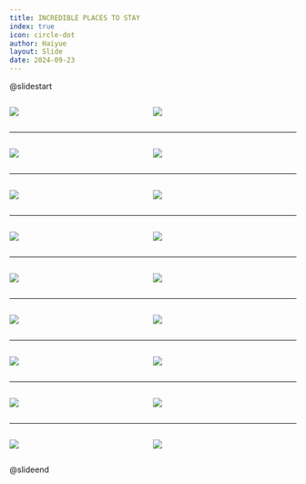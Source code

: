 ```yaml
---
title: INCREDIBLE PLACES TO STAY
index: true
icon: circle-dot
author: Haiyue
layout: Slide
date: 2024-09-23
---
```

 
@slidestart

<div style="display:flex">
<div style="flex:1">

![](/reading/english/Level-P/INCREDIBLE%20PLACES%20TO%20STAY/001.webp)
</div>
<div style="flex:1">

![](/reading/english/Level-P/INCREDIBLE%20PLACES%20TO%20STAY/002.webp)
</div>
</div>

---

<div style="display:flex">
<div style="flex:1">

![](/reading/english/Level-P/INCREDIBLE%20PLACES%20TO%20STAY/003.webp)
</div>
<div style="flex:1">

![](/reading/english/Level-P/INCREDIBLE%20PLACES%20TO%20STAY/004.webp)
</div>
</div>

---

<div style="display:flex">
<div style="flex:1">

![](/reading/english/Level-P/INCREDIBLE%20PLACES%20TO%20STAY/005.webp)
</div>
<div style="flex:1">

![](/reading/english/Level-P/INCREDIBLE%20PLACES%20TO%20STAY/006.webp)
</div>
</div>

---

<div style="display:flex">
<div style="flex:1">

![](/reading/english/Level-P/INCREDIBLE%20PLACES%20TO%20STAY/007.webp)
</div>
<div style="flex:1">

![](/reading/english/Level-P/INCREDIBLE%20PLACES%20TO%20STAY/008.webp)
</div>
</div>

---

<div style="display:flex">
<div style="flex:1">

![](/reading/english/Level-P/INCREDIBLE%20PLACES%20TO%20STAY/009.webp)
</div>
<div style="flex:1">

![](/reading/english/Level-P/INCREDIBLE%20PLACES%20TO%20STAY/010.webp)
</div>
</div>

---

<div style="display:flex">
<div style="flex:1">

![](/reading/english/Level-P/INCREDIBLE%20PLACES%20TO%20STAY/011.webp)
</div>
<div style="flex:1">

![](/reading/english/Level-P/INCREDIBLE%20PLACES%20TO%20STAY/012.webp)
</div>
</div>

---

<div style="display:flex">
<div style="flex:1">

![](/reading/english/Level-P/INCREDIBLE%20PLACES%20TO%20STAY/013.webp)
</div>
<div style="flex:1">

![](/reading/english/Level-P/INCREDIBLE%20PLACES%20TO%20STAY/014.webp)
</div>
</div>

---

<div style="display:flex">
<div style="flex:1">

![](/reading/english/Level-P/INCREDIBLE%20PLACES%20TO%20STAY/015.webp)
</div>
<div style="flex:1">

![](/reading/english/Level-P/INCREDIBLE%20PLACES%20TO%20STAY/016.webp)
</div>
</div>

---

<div style="display:flex">
<div style="flex:1">

![](/reading/english/Level-P/INCREDIBLE%20PLACES%20TO%20STAY/017.webp)
</div>
<div style="flex:1">

![](/reading/english/Level-P/INCREDIBLE%20PLACES%20TO%20STAY/018.webp)
</div>
</div>

@slideend